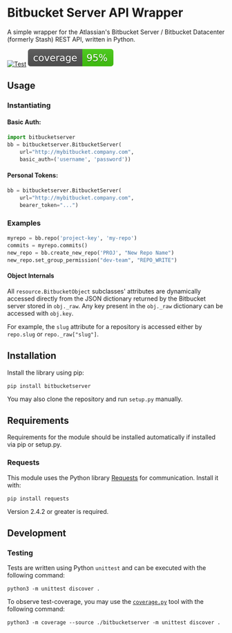 # Bitbucket Server API Wrapper
A simple wrapper for the Atlassian's Bitbucket Server / Bitbucket Datacenter (formerly Stash) REST API, written in Python.

[![Test](https://github.com/JoeStanleySEL/bitbucketserver/actions/workflows/test-and-coverage.yml/badge.svg?branch=master)](https://github.com/JoeStanleySEL/bitbucketserver/actions/workflows/test-and-coverage.yml)
![Coverage](https://raw.githubusercontent.com/JoeStanleySEL/bitbucketserver/coverage-badge/coverage.svg)

## Usage

### Instantiating

#### Basic Auth:

```python
import bitbucketserver
bb = bitbucketserver.BitbucketServer(
    url="http://mybitbucket.company.com",
    basic_auth=('username', 'password'))
```

#### Personal Tokens:

```python
bb = bitbucketserver.BitbucketServer(
    url="http://mybitbucket.company.com",
    bearer_token="...")
```


### Examples

```python
myrepo = bb.repo('project-key', 'my-repo')
commits = myrepo.commits()
new_repo = bb.create_new_repo('PROJ', "New Repo Name")
new_repo.set_group_permission("dev-team", "REPO_WRITE")
```


#### Object Internals

All `resource.BitbucketObject` subclasses' attributes are dynamically accessed directly from the JSON dictionary returned by the Bitbucket server stored in `obj._raw`.
Any key present in the `obj._raw` dictionary can be accessed with `obj.key`.


For example, the `slug` attribute for a repository is accessed either by
`repo.slug` or `repo._raw["slug"]`.

## Installation

Install the library using pip:

    pip install bitbucketserver

You may also clone the repository and run `setup.py` manually.

## Requirements
Requirements for the module should be installed automatically if installed via pip or setup.py.

### Requests
This module uses the Python library [Requests](http://docs.python-requests.org/en/master/) for communication. Install it with:

    pip install requests

Version 2.4.2 or greater is required.


## Development

### Testing
Tests are written using Python `unittest` and can be executed with the following command:

    python3 -m unittest discover .

To observe test-coverage, you may use the [`coverage.py`](https://coverage.readthedocs.io/en/latest/) tool with the following
command:

    python3 -m coverage --source ./bitbucketserver -m unittest discover .
